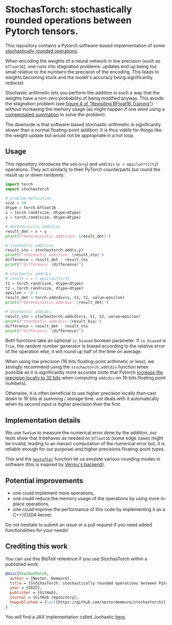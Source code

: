 # StochasTorch: stochastically rounded operations between Pytorch tensors.

This repository contains a Pytorch software-based implementation of some [stochastically rounded operations](https://nhigham.com/2020/07/07/what-is-stochastic-rounding/).

When encoding the weights of a neural network in low precision (such as `bfloat16`), one runs into stagnation problems: updates end up being too small relative to the numbers the precision of the encoding.
This leads to weights becoming stuck and the model's accuracy being significantly reduced.

Stochastic arithmetic lets you perform the addition in such a way that the weights have a non-zero probability of being modified anyway.
This avoids the stagnation problem (see [figure 4 of "Revisiting BFloat16 Training"](https://arxiv.org/abs/2010.06192)) without increasing the memory usage (as might happen if one were using a [compensated summation](https://github.com/nestordemeure/pairArithmetic) to solve the problem).

The downside is that software-based stochastic arithmetic is significantly slower than a normal floating-point addition.
It is thus viable for things like the weight update but would not be appropriate in a hot loop.

## Usage

This repository introduces the `add` (`x+y`) and `addcdiv` (`x + epsilon*t1/t2`) operations.
They act similarly to their PyTorch counterparts but round the result up or down randomly:

```python
import torch
import stochastorch

# problem definition
size = 10
dtype = torch.bfloat16
x = torch.rand(size, dtype=dtype)
y = torch.rand(size, dtype=dtype)

# deterministic addition
result_det = x + y
print(f"deterministic addition: {result_det}")

# stochastic addition
result_sto = stochastorch.add(x,y)
print(f"stochastic addition: {result_sto}")
difference = result_det - result_sto
print(f"difference: {difference}")

# stochastic addcdiv 
# result = x + epsilon*t1/t2
t1 = torch.rand(size, dtype=dtype)
t2 = torch.rand(size, dtype=dtype)
epsilon = -0.1
result_det = torch.addcdiv(x, t1, t2, value=epsilon)
print(f"deterministic addcdiv: {result_det}")

# stochastic addcdiv
result_sto = stochastorch.addcdiv(x, t1, t2, value=epsilon)
print(f"stochastic addcdiv: {result_bia}")
difference = result_det - result_sto
print(f"difference: {difference}")
```

Both functions take an optional `is_biased` boolean parameter.
If `is_biased` is `True`, the random number generator is biased according to the relative error of the operation
else, it will round up half of the time on average.

When using low precision (16 bits floating-point arithmetic or less), we *strongly* recommend using the `stochastorch.addcdiv` function when possible as it is significantly more accurate (note that Pytorch [increase the precision locally to 32 bits](https://github.com/pytorch/pytorch/blob/12382f0a38f8199bc74aee701465e847f368e6de/aten/src/ATen/native/cuda/PointwiseOpsKernel.cu?fbclid=IwAR0SdS6mVAGN0TB_TAdKt0WVWWjxiBkmP6Inj9lYH8oB68wjsbQzinlH-xY#L92) when computing `addcdiv` on 16-bits floating point numbers).

Otherwise, it is often beneficial to use higher precision locally *then* cast down to 16 bits at summing / storage time.
`add` deals with it automatically when its second input is higher precision than the first.

## Implementation details

We use `TwoSum` to measure the numerical error done by the addition, our tests show that it behaves as needed on `bfloat16` (some edge cases might be invalid, leading to an inexact computation of the numerical error but, it is reliable enough for our purpose) and higher precisions floating-point types.

This and the [`nextafter`](https://pytorch.org/docs/stable/generated/torch.nextafter.html) function let us emulate various rounding modes in software (this is inspired by [Verrou's backend](https://github.com/edf-hpc/verrou)).

## Potential improvements

- one could implement more operations,
- one could reduce the memory usage of the operations by using more in-place operations,
- one could improve the performance of this code by implementing it as a C++/CUDA kernel.

Do not hesitate to submit an issue or a pull request if you need added functionalities for your needs!

## Crediting this work

You can use this BibTeX reference if you use StochasTorch within a published work:

```bibtex
@misc{StochasTorch,
  author = {Nestor, Demeure},
  title = {StochasTorch: stochastically rounded operations between Pytorch tensors.},
  year = {2022},
  publisher = {GitHub},
  journal = {GitHub repository},
  howpublished = {\url{https://github.com/nestordemeure/stochastorch}}
}
```

You will find a JAX implementation called Jochastic [here](https://github.com/nestordemeure/jochastic).

